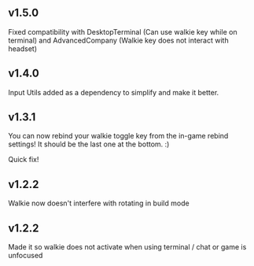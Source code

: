 ## v1.5.0

Fixed compatibility with DesktopTerminal (Can use walkie key while on terminal) and AdvancedCompany (Walkie key does not interact with headset)

## v1.4.0

Input Utils added as a dependency to simplify and make it better.

## v1.3.1

You can now rebind your walkie toggle key from the in-game rebind settings! It should be the last one at the bottom. :)  

Quick fix!

## v1.2.2

Walkie now doesn't interfere with rotating in build mode

## v1.2.2

Made it so walkie does not activate when using terminal / chat or game is unfocused
